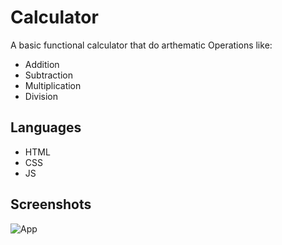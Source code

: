 
# Calculator

A basic functional calculator that do arthematic Operations like:
* Addition
* Subtraction
* Multiplication
* Division

## Languages

* HTML
* CSS
* JS

## Screenshots

![App](https://ibb.co/7K4RbzV)


